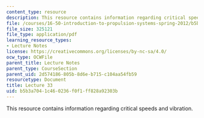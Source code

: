 ```yaml
---
content_type: resource
description: This resource contains information regarding critical speeds and vibration.
file: /courses/16-50-introduction-to-propulsion-systems-spring-2012/b5b3a7041c460236f0f1ff828a92303b_MIT16_50S12_lec33.pdf
file_size: 325121
file_type: application/pdf
learning_resource_types:
- Lecture Notes
license: https://creativecommons.org/licenses/by-nc-sa/4.0/
ocw_type: OCWFile
parent_title: Lecture Notes
parent_type: CourseSection
parent_uid: 2d574186-805b-8d6e-b715-c104aa54fb59
resourcetype: Document
title: Lecture 33
uid: b5b3a704-1c46-0236-f0f1-ff828a92303b
---
```

This resource contains information regarding critical speeds and vibration.